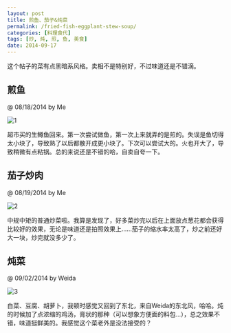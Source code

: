 ```yaml
---
layout: post
title: 煎鱼、茄子&炖菜
permalink: /fried-fish-eggplant-stew-soup/
categories: [料理食代]
tags: [炒, 炖, 煎, 鱼, 美食]
date: 2014-09-17
---
```


<pre>这个帖子的菜有点黑暗系风格。卖相不是特别好，不过味道还是不错滴。</pre>

## 煎鱼 
@ 08/18/2014 by Me

![1](http://lanternd.qiniudn.com/Pic4Post/Cuisine/IMG_3112.jpg "Fried Fish")

超市买的生鳟鱼回来。第一次尝试做鱼，第一次上来就弄的是煎的。失误是鱼切得太小块了，导致熟了以后都散开成更小块了。下次可以尝试大的。火也开大了，导致稍微有点粘锅。总的来说还是不错的哈，自卖自夸一下。


## 茄子炒肉 
@ 08/19/2014 by Me

![2](http://lanternd.qiniudn.com/Pic4Post/Cuisine/IMG_3114.jpg "eggplant & Meat")

中规中矩的普通炒菜啦。我算是发现了，好多菜炒完以后在上面放点葱花都会获得比较好的效果，无论是味道还是拍照效果上……茄子的缩水率太高了，炒之前还好大一块，炒完就没多少了。

## 炖菜 
@ 09/02/2014 by Weida

![3](http://lanternd.qiniudn.com/Pic4Post/Cuisine/IMG_3267.jpg "Stew Soup")

白菜、豆腐、胡萝卜，我顿时感觉又回到了东北，来自Weida的东北风，哈哈。炖的时候加了点浓缩的鸡汤，膏状的那种（可以想象方便面的料包…），总之效果不错，味道挺鲜美的。我感觉这个菜老外是没法接受的？

